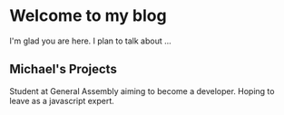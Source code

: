 # Welcome to my blog

I'm glad you are here. I plan to talk about ...

## Michael's Projects

Student at General Assembly aiming to become a developer. Hoping to leave as a javascript expert.
